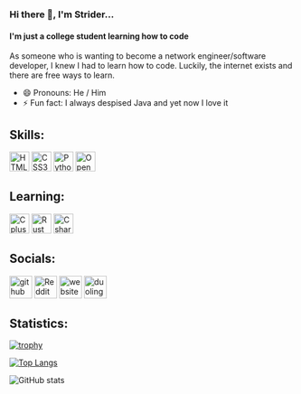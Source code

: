 ### Hi there 👋, I'm Strider...
#### I'm just a college student learning how to code
As someone who is wanting to become a network engineer/software developer, I knew I had to learn how to code. Luckily, the internet exists and there are free ways to learn.
- 😄 Pronouns: He / Him 
- ⚡ Fun fact: I always despised Java and yet now I love it  

## Skills: 
<div>
  <a href='#skills'><img alt='HTML5' src='https://img.shields.io/badge/HTML-100000?style=for-the-badge&logo=HTML5&logoColor=white&labelColor=e34c26&color=e34c26' height="35"/></a>
  <a href='#skills' target="_blank"><img alt='CSS3' src='https://img.shields.io/badge/CSS-100000?style=for-the-badge&logo=CSS3&logoColor=white&labelColor=264de4&color=264de4' height="35"/></a>
  <a href='https://www.python.org/' target="_blank"><img alt='Python' src='https://img.shields.io/badge/Python-100000?style=for-the-badge&logo=Python&logoColor=white&labelColor=306998&color=FFD43B' height="35"/></a>
  <a href='https://www.java.com/en/' target="_blank"><img alt='OpenJDK' src='https://img.shields.io/badge/Java-100000?style=for-the-badge&logo=OpenJDK&logoColor=white&labelColor=5382a1&color=f89820' height="35"/></a>
</div>

## Learning: 
<div>
  <a href='https://cplusplus.com/' target="_blank"><img alt='Cplusplus' src='https://img.shields.io/badge/C++-100000?style=for-the-badge&logo=Cplusplus&logoColor=white&labelColor=044F88&color=5E97D0' height="35"/></a>
  <a href='https://www.rust-lang.org/' target="_blank"><img alt='Rust' src='https://img.shields.io/badge/Rust-100000?style=for-the-badge&logo=Rust&logoColor=white&labelColor=000000&color=ef5b04' height="35"/></a>
  <a href='https://dotnet.microsoft.com/en-us/languages/csharp' target="_blank"><img alt='Csharp' src='https://img.shields.io/badge/C_Sharp-100000?style=for-the-badge&logo=Csharp&logoColor=white&labelColor=280068&color=A179DC' height="35"/></a>
</div>

## Socials:
[<img src='https://cdn.jsdelivr.net/npm/simple-icons@3.0.1/icons/github.svg' alt='github' height='40'>](https://github.com/TheRealStrider)  [<img src='https://cdn.jsdelivr.net/npm/simple-icons@3.0.1/icons/reddit.svg' alt='Reddit' height='40'>](https://www.reddit.com/user/TheRealStrider)  [<img src='https://cdn.jsdelivr.net/npm/simple-icons@3.0.1/icons/icloud.svg' alt='website' height='40'>](https://www.striderstudios.tech)  [<img src='https://cdn.jsdelivr.net/npm/simple-icons@3.0.1/icons/duolingo.svg' alt='duolingo' height='40'>](https://www.duolingo.com/profile/TRStrider)  

## Statistics:

[![trophy](https://github-profile-trophy.vercel.app/?username=TheRealStrider)](https://github.com/ryo-ma/github-profile-trophy)

[![Top Langs](https://github-readme-stats.vercel.app/api/top-langs/?username=TheRealStrider)](https://github.com/anuraghazra/github-readme-stats)

![GitHub stats](https://github-readme-stats.vercel.app/api?username=TheRealStrider&show_icons=true)   
